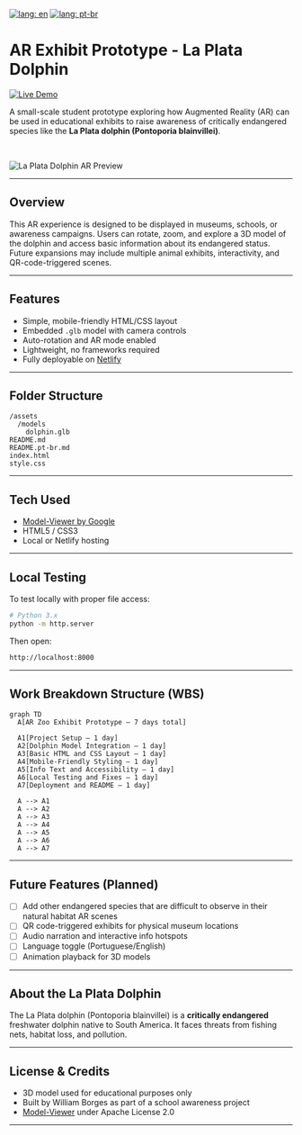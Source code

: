 [![lang: en](https://img.shields.io/badge/lang-en-blue.svg)](README.md)
[![lang: pt-br](https://img.shields.io/badge/lang-pt--br-brightgreen.svg)](README.pt-br.md)

# AR Exhibit Prototype - La Plata Dolphin

[![Live Demo](https://img.shields.io/badge/Live%20Demo-Netlify-blueviolet?logo=netlify&style=for-the-badge)](https://your-netlify-link.netlify.app) <!-- 🔁 Replace with your real Netlify link -->

A small-scale student prototype exploring how Augmented Reality (AR) can be used in educational exhibits to raise awareness of critically endangered species like the **La Plata dolphin (Pontoporia blainvillei)**.

<br/>

![La Plata Dolphin AR Preview](assets/images/dolphin-preview.gif) 

---

## Overview

This AR experience is designed to be displayed in museums, schools, or awareness campaigns. Users can rotate, zoom, and explore a 3D model of the dolphin and access basic information about its endangered status. Future expansions may include multiple animal exhibits, interactivity, and QR-code-triggered scenes.

---

## Features

- Simple, mobile-friendly HTML/CSS layout  
- Embedded `.glb` model with camera controls  
- Auto-rotation and AR mode enabled  
- Lightweight, no frameworks required  
- Fully deployable on [Netlify](https://netlify.com)

---

## Folder Structure

```
/assets
  /models
    dolphin.glb
README.md
README.pt-br.md
index.html
style.css
```

---

## Tech Used

- [Model-Viewer by Google](https://modelviewer.dev/)
- HTML5 / CSS3
- Local or Netlify hosting

---

## Local Testing

To test locally with proper file access:

```bash
# Python 3.x
python -m http.server
```

Then open:
```bash
http://localhost:8000
```

---

## Work Breakdown Structure (WBS)

```mermaid
graph TD
  A[AR Zoo Exhibit Prototype – 7 days total]

  A1[Project Setup – 1 day]
  A2[Dolphin Model Integration – 1 day]
  A3[Basic HTML and CSS Layout – 1 day]
  A4[Mobile-Friendly Styling – 1 day]
  A5[Info Text and Accessibility – 1 day]
  A6[Local Testing and Fixes – 1 day]
  A7[Deployment and README – 1 day]

  A --> A1
  A --> A2
  A --> A3
  A --> A4
  A --> A5
  A --> A6
  A --> A7
```

---

## Future Features (Planned)

- [ ] Add other endangered species that are difficult to observe in their natural habitat AR scenes
- [ ] QR code-triggered exhibits for physical museum locations  
- [ ] Audio narration and interactive info hotspots  
- [ ] Language toggle (Portuguese/English)  
- [ ] Animation playback for 3D models  

---

## About the La Plata Dolphin

The La Plata dolphin (Pontoporia blainvillei) is a **critically endangered** freshwater dolphin native to South America. It faces threats from fishing nets, habitat loss, and pollution.

---

## License & Credits

- 3D model used for educational purposes only  
- Built by William Borges as part of a school awareness project  
- [Model-Viewer](https://github.com/google/model-viewer) under Apache License 2.0

---
